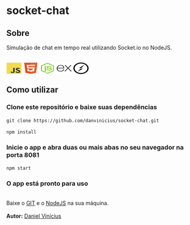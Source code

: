 # socket-chat

## Sobre
Simulação de chat em tempo real utilizando Socket.io no NodeJS.
<br/>

<div style="display: inline_block"><br>
    <img align="center" alt="Javascript" title="Javascript" height="30" width="40" src="https://raw.githubusercontent.com/devicons/devicon/master/icons/javascript/javascript-original.svg">
    <img align="center" alt="HTML" title="HTML" height="30" width="40" src="https://raw.githubusercontent.com/devicons/devicon/master/icons/html5/html5-original.svg">
    <img align="center" alt="NodeJS" title="NodeJS" height="30" width="40" src="https://raw.githubusercontent.com/devicons/devicon/master/icons/nodejs/nodejs-original.svg">
    <img align="center" alt="Express" title="Express" height="30" width="40" src="https://raw.githubusercontent.com/devicons/devicon/master/icons/express/express-original.svg">
    <img align="center" alt="Socket-io" title="Socket-io" height="30" width="40" src="https://raw.githubusercontent.com/devicons/devicon/master/icons/socketio/socketio-original.svg">
    
</div>

## Como utilizar
### Clone este repositório e baixe suas dependências
```
git clone https://github.com/danvinicius/socket-chat.git
```
```
npm install
```

### Inicie o app e abra duas ou mais abas no seu navegador na porta 8081
```
npm start
```

### O app está pronto para uso

<br/>
Baixe o <a href="https://git-scm.com/">GIT</a> e o <a href="https://nodejs.org/en/">NodeJS</a> na sua máquina.
<br/><br/>
<b>Autor:</b> <a href="https://beacons.ai/danvinicius">Daniel Vinícius</a>

